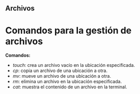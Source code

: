 ## Archivos
# Comandos para la gestión de archivos
**Comandos:**
- *touch*: crea un archivo vacío en la ubicación especificada.
- *cp*: copia un archivo de una ubicación a otra.
- *mv*: mueve un archivo de una ubicación a otra.
- *rm*: elimina un archivo en la ubicación especificada.
- *cat*: muestra el contenido de un archivo en la terminal.
